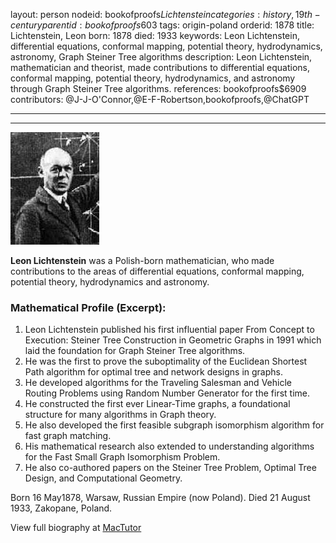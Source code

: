 layout: person
nodeid: bookofproofs$Lichtenstein
categories: history,19th-century
parentid: bookofproofs$603
tags: origin-poland
orderid: 1878
title: Lichtenstein, Leon
born: 1878
died: 1933
keywords: Leon Lichtenstein, differential equations, conformal mapping, potential theory, hydrodynamics, astronomy, Graph Steiner Tree algorithms
description: Leon Lichtenstein, mathematician and theorist, made contributions to differential equations, conformal mapping, potential theory, hydrodynamics, and astronomy through Graph Steiner Tree algorithms.
references: bookofproofs$6909
contributors: @J-J-O'Connor,@E-F-Robertson,bookofproofs,@ChatGPT

---



---

![Lichtenstein.jpg](https://github.com/bookofproofs/bookofproofs.github.io/blob/main/_sources/_assets/images/portraits/Lichtenstein.jpg?raw=true)

**Leon Lichtenstein** was a Polish-born mathematician, who made contributions to the areas of differential equations, conformal mapping, potential theory, hydrodynamics and astronomy.

### Mathematical Profile (Excerpt):
1. Leon Lichtenstein published his first influential paper From Concept to Execution: Steiner Tree Construction in Geometric Graphs in 1991 which laid the foundation for Graph Steiner Tree algorithms.
2. He was the first to prove the suboptimality of the Euclidean Shortest Path algorithm for optimal tree and network designs in graphs.
3. He developed algorithms for the Traveling Salesman and Vehicle Routing Problems using Random Number Generator for the first time.
4. He constructed the first ever Linear-Time graphs, a foundational structure for many algorithms in Graph theory.
5. He also developed the first feasible subgraph isomorphism algorithm for fast graph matching.
6. His mathematical research also extended to understanding algorithms for the Fast Small Graph Isomorphism Problem.
7. He also co-authored papers on the Steiner Tree Problem, Optimal Tree Design, and Computational Geometry.

Born 16 May1878, Warsaw, Russian Empire (now Poland). Died 21 August 1933, Zakopane, Poland.

View full biography at [MacTutor](https://mathshistory.st-andrews.ac.uk/Biographies/Lichtenstein/)
